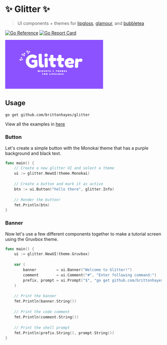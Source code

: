 # ✨ Glitter ✨

> UI components + themes for [lipgloss](https://github.com/charmbracelet/lipgloss), 
> [glamour](https://github.com/charmbracelet/glamour), and [bubbletea](https://github.com/charmbracelet/bubbletea)

[![Go Reference](https://pkg.go.dev/badge/github.com/brittonhayes/glitter.svg)](https://pkg.go.dev/github.com/brittonhayes/glitter)
[![Go Report Card](https://goreportcard.com/badge/github.com/brittonhayes/glitter)](https://goreportcard.com/report/github.com/brittonhayes/glitter)

<img src="assets/logo_w_bg.png" width="315" alt="Glitter Logo"><br>


## Usage

```shell
go get github.com/brittonhayes/glitter
```

View all the examples in [here](./_examples/)

### Button

Let's create a simple button with the Monokai theme that has 
a purple background and black text.

```go
func main() {
    // Create a new glitter UI and select a theme
    ui := glitter.NewUI(theme.Monokai)
    
    // Create a button and mark it as active
    btn := ui.Button("hello there", glitter.Info)
    
    // Render the button!
    fmt.Println(btn)
}
```

### Banner

Now let's use a few different components together
to make a tutorial screen using the Gruvbox theme.

```go
func main() {
	ui := glitter.NewUI(theme.Gruvbox)

	var (
		banner         = ui.Banner("Welcome to Glitter!")
		comment        = ui.Comment("#", "Enter following command:")
		prefix, prompt = ui.Prompt("$", "go get github.com/brittonhayes/glitter", false)
	)

	// Print the banner
	fmt.Println(banner.String())

	// Print the code comment
	fmt.Println(comment.String())

	// Print the shell prompt
	fmt.Println(prefix.String(), prompt.String())
}
```
